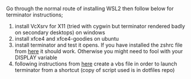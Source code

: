 Go through the normal route of installing WSL2 then follow below for
terminator instructions;

1.  install VcXsrv for X11 (tried with cygwin but terminator rendered
    badly on secondary desktops) on windows
2.  install xfce4 and xfce4-goodies on ubuntu
3.  install terminator and test it opens. If you have installed the
    zshrc file from
    [here](https://raw.githubusercontent.com/sot001/dotfiles/master/wsl2_work_zshrc)
    it should work. Otherwise you might need to fool with your DISPLAY
    variable
4.  following instructions from
    [here](https://medium.com/javarevisited/using-wsl-2-with-x-server-linux-on-windows-a372263533c3)
    create a vbs file in order to launch terminator from a shortcut
    (copy of script used is in dotfiles repo)